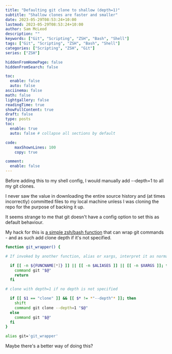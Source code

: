 ```yaml
---
title: "Defaulting git clone to shallow (depth=1)"
subtitle: "Shallow clones are faster and smaller"
date: 2023-05-29T08:53:24+10:00
lastmod: 2023-05-29T08:53:24+10:00
author: Sam McLeod
description: ""
keywords: ["Git", "Scripting", "ZSH", "Bash", "Shell"]
tags: ["Git", "Scripting", "ZSH", "Bash", "Shell"]
categories: ["Scripting", "ZSH", "Git"]
series: ["ZSH"]

hiddenFromHomePage: false
hiddenFromSearch: false

toc:
  enable: false
  auto: false
asciinema: false
math: false
lightgallery: false
readingTime: true
showFullContent: true
draft: false
type: posts
toc:
  enable: true
  auto: false # collapse all sections by default

code:
    maxShownLines: 100
    copy: true

comment:
  enable: false
---
```


<!-- markdownlint-disable MD025 -->

Before adding this to my shell config, I would manually add --depth=1 to all my git clones.
<!--more-->
I never saw the value in downloading the entire source history and (at times incorrectly) committed files to my local machine unless I was cloning the repo for the purpose of backing it up.

It seems strange to me that git doesn't have a config option to set this as default behaviour.

<!--more-->

My hack for this is [a simple zsh/bash function](https://github.com/sammcj/zsh-bootstrap/blob/a55cae3421fe8e2144b9c1f30bf07180966a7a58/9-functions.rc#L20) that can wrap git commands - and as such add clone depth if it's not specified.

```bash
function git_wrapper() {

# If invoked by another function, alias or xargs, interpret it as normal

  if [[ -n ${FUNCNAME[*]} ]] || [[ -n $ALIASES ]] || [[ -n $XARGS ]]; then
    command git "$@"
    return
  fi

# clone with depth=1 if no depth is not specified

  if [[ $1 == "clone" ]] && [[ $* != *"--depth"* ]]; then
    shift
    command git clone --depth=1 "$@"
  else
    command git "$@"
  fi
}

alias git='git_wrapper'
```

Maybe there's a better way of doing this?
